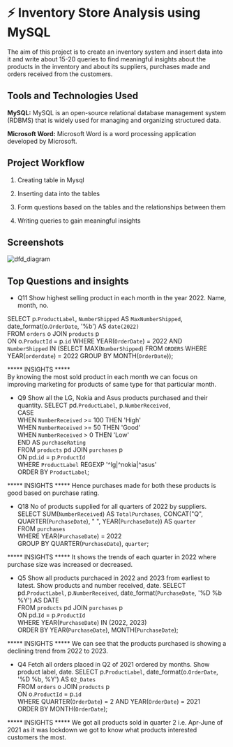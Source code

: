 
# :zap: Inventory Store Analysis using MySQL

The aim of this project is to create an inventory system and insert data into it and write about 15-20 queries to find meaningful insights about the products in the inventory and about its suppliers, purchases made and orders received from the customers.

## Tools and Technologies Used

**MySQL:** MySQL is an open-source relational database management system (RDBMS) that is widely used for managing and organizing structured data. 

**Microsoft Word:** Microsoft Word is a word processing application developed by Microsoft.
## Project Workflow

1. Creating table in Mysql

2. Inserting data into the tables

3. Form questions based on the tables and the relationships between them

4. Writing queries to gain meaningful insights
## Screenshots

![dfd_diagram](https://github.com/Dewang06/Inventory-store-analysis/assets/91787570/997eab33-dd17-42f7-ad4b-6df19d00706c)


## Top Questions and insights

- Q11 Show highest selling product in each month in the year 2022. Name, month, no.

SELECT p.`ProductLabel`, `NumberShipped` AS `MaxNumberShipped`, date_format(o.`OrderDate`, '%b') AS `date(2022)`  
 FROM `orders` o JOIN `products` p  
ON o.`ProductId` = p.`id`
WHERE YEAR(`OrderDate`) = 2022 AND  
`NumberShipped` IN (SELECT MAX(`NumberShipped`) FROM `ORDERS` 
					WHERE YEAR(`orderdate`) = 2022 
					GROUP BY MONTH(`OrderDate`));  

***** INSIGHTS *****  
By knowing the most sold product in each month we can focus on improving marketing for products of same type for that particular month.

- Q9 Show all the LG, Nokia and Asus products purchased and their quantity.
SELECT pd.`ProductLabel`, p.`NumberReceived`,  
CASE  
WHEN `NumberReceived` >= 100 THEN 'High'  
WHEN `NumberReceived` >= 50 THEN 'Good'  
WHEN `NumberReceived` > 0 THEN 'Low'  
END AS `purchaseRating`  
FROM `products` pd JOIN `purchases` p  
ON pd.`id` = p.`ProductId`  
WHERE `ProductLabel` REGEXP '^lg|^nokia|^asus'  
ORDER BY `ProductLabel`;  

***** INSIGHTS *****
Hence purchases made for both these products is good based on purchase rating.

- Q18 No of products supplied for all quarters of 2022 by suppliers.
SELECT SUM(`NumberReceived`) AS `TotalPurchases`, CONCAT("Q", QUARTER(`PurchaseDate`), " ", YEAR(`PurchaseDate`)) AS `quarter`   
FROM `purchases`  
WHERE YEAR(`PurchaseDate`) = 2022  
GROUP BY QUARTER(`PurchaseDate`), `quarter`;  

***** INSIGHTS *****
It shows the trends of each quarter in 2022 where purchase size was increased or decreased.

- Q5 Show all products purchaced in 2022 and 2023 from earliest to latest. Show products and number received, date.
SELECT pd.`ProductLabel`, p.`NumberReceived`, date_format(`PurchaseDate`, '%D %b %Y') AS DATE  
FROM `products` pd JOIN `purchases` p  
ON pd.`Id` = p.`ProductId`  
WHERE YEAR(`PurchaseDate`) IN (2022, 2023)  
ORDER BY YEAR(`PurchaseDate`), MONTH(`PurchaseDate`);  

***** INSIGHTS *****
We can see that the products purchased is showing a declining trend from 2022 to 2023.

- Q4 Fetch all orders placed in Q2 of 2021 ordered by months. Show product label, date.
SELECT p.`ProductLabel`, date_format(o.`OrderDate`, '%D %b, %Y') AS `Q2_Dates`  
FROM `orders` o JOIN `products` p  
ON o.`ProductId` = p.`id`  
WHERE QUARTER(`OrderDate`) = 2 AND YEAR(`OrderDate`) = 2021  
ORDER BY MONTH(`OrderDate`);  

***** INSIGHTS *****
We got all products sold in quarter 2 i.e. Apr-June of 2021 as it was lockdown we got to know what products interested customers the most.




